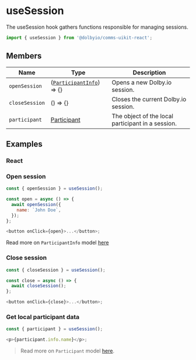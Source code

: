 # useSession

The useSession hook gathers functions responsible for managing sessions.

```javascript
import { useSession } from '@dolbyio/comms-uikit-react';
```

## Members

| Name           | Type                                                                                                            | Description                                       |
| -------------- | --------------------------------------------------------------------------------------------------------------- | ------------------------------------------------- |
| `openSession`  | ([`ParticipantInfo`](https://docs.dolby.io/communications-apis/docs/js-client-sdk-model-participantinfo)) => {} | Opens a new Dolby.io session.                     |
| `closeSession` | () => {}                                                                                                        | Closes the current Dolby.io session.              |
| `participant`  | [Participant](https://docs.dolby.io/communications-apis/docs/js-client-sdk-model-participant)                   | The object of the local participant in a session. |

## Examples

### React

### Open session

```javascript
const { openSession } = useSession();

const open = async () => {
  await openSession({
    name: `John Doe`,
  });
};

<button onClick={open}>...</button>;
```

Read more on `ParticipantInfo` model [here](https://docs.dolby.io/communications-apis/docs/js-client-sdk-model-participantinfo)

### Close session

```javascript
const { closeSession } = useSession();

const close = async () => {
  await closeSession();
};

<button onClick={close}>...</button>;
```

### Get local participant data

```javascript
const { participant } = useSession();

<p>{participant.info.name}</p>;
```

> Read more on `Participant` model [here](https://docs.dolby.io/communications-apis/docs/js-client-sdk-model-participant).

